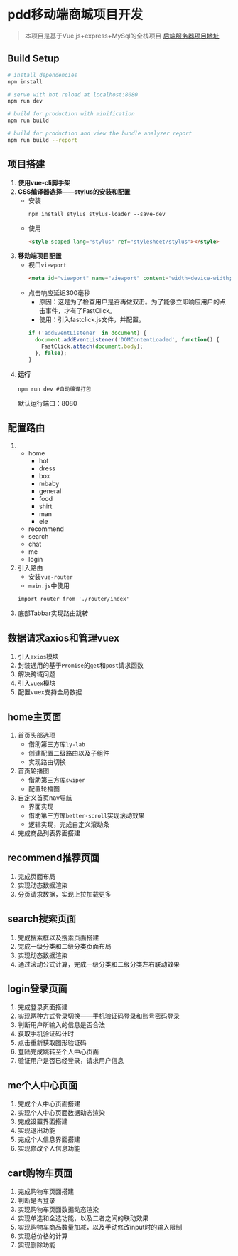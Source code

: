# pdd移动端商城项目开发

> 本项目是基于Vue.js+express+MySql的全栈项目
> [后端服务器项目地址](https://github.com/fu-x/pdd-server)
## Build Setup

``` bash
# install dependencies
npm install

# serve with hot reload at localhost:8080
npm run dev

# build for production with minification
npm run build

# build for production and view the bundle analyzer report
npm run build --report
```

## 项目搭建
1. **使用vue-cli脚手架**
2. **CSS编译器选择——stylus的安装和配置**
   * 安装
      ```shell
      npm install stylus stylus-loader --save-dev
      ```
   * 使用
      ```html
      <style scoped lang="stylus" ref="stylesheet/stylus"></style>
      ```
3. **移动端项目配置**
   * 视口`viewport`
      ```html
      <meta id="viewport" name="viewport" content="width=device-width; initial-scale=1.0; maximum-scale=1.0; minimum-scale=1.0; user-scalable=no;">
      ```
   * 点击响应延迟300毫秒
     + 原因：这是为了检查用户是否再做双击。为了能够立即响应用户的点击事件，才有了FastClick。
     + 使用：引入fastclick.js文件，并配置。
      ```javascript
      if ('addEventListener' in document) {
        document.addEventListener('DOMContentLoaded', function() {
          FastClick.attach(document.body);
        }, false);
      }
      ```
4. **运行**
   ```shell
   npm run dev #自动编译打包
   ```
   默认运行端口：8080
## 配置路由
1. - home
     * hot
     * dress
     * box
     * mbaby
     * general
     * food
     * shirt
     * man
     * ele
   - recommend
   - search
   - chat
   - me
   - login
2. 引入路由
   * 安装`vue-router`
   * `main.js`中使用 
    ```html
    import router from './router/index'
    ```
3. 底部Tabbar实现路由跳转
   
## 数据请求axios和管理vuex
1. 引入`axios`模块
2. 封装通用的基于`Promise`的`get`和`post`请求函数
3. 解决跨域问题
4. 引入`vuex`模块
5. 配置vuex支持全局数据

## home主页面
1. 首页头部选项
   + 借助第三方库`ly-lab`
   + 创建配置二级路由以及子组件
   + 实现路由切换
2. 首页轮播图
   + 借助第三方库`swiper`
   + 配置轮播图
3. 自定义首页nav导航
   + 界面实现
   + 借助第三方库`better-scroll`实现滚动效果
   + 逻辑实现，完成自定义滚动条
4. 完成商品列表界面搭建
   
## recommend推荐页面
1. 完成页面布局
2. 实现动态数据渲染
3. 分页请求数据，实现上拉加载更多
   
## search搜索页面
1. 完成搜索框以及搜索页面搭建
2. 完成一级分类和二级分类页面布局
3. 实现动态数据渲染
4. 通过滚动公式计算，完成一级分类和二级分类左右联动效果
   
## login登录页面
1. 完成登录页面搭建
2. 实现两种方式登录切换——手机验证码登录和账号密码登录
3. 判断用户所输入的信息是否合法
4. 获取手机验证码计时
5. 点击重新获取图形验证码
6. 登陆完成跳转至个人中心页面
7. 验证用户是否已经登录，请求用户信息

## me个人中心页面
1. 完成个人中心页面搭建
2. 实现个人中心页面数据动态渲染
3. 完成设置界面搭建
4. 实现退出功能
5. 完成个人信息界面搭建
6. 实现修改个人信息功能
  
## cart购物车页面
1. 完成购物车页面搭建
2. 判断是否登录
3. 实现购物车页面数据动态渲染
4. 实现单选和全选功能，以及二者之间的联动效果
5. 实现购物车商品数量加减，以及手动修改input时的输入限制
6. 实现总价格的计算
7. 实现删除功能

   

